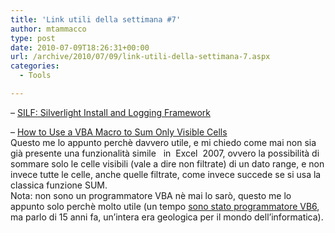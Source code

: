 ```yaml
---
title: 'Link utili della settimana #7'
author: mtammacco
type: post
date: 2010-07-09T18:26:31+00:00
url: /archive/2010/07/09/link-utili-della-settimana-7.aspx
categories:
  - Tools

---
```

<font face="">&#8211; <a href="http://blogs.ugidotnet.org/corrado/archive/2010/07/07/silf-silverlight-install-and-logging-framework.aspx">SILF: Silverlight Install and Logging Framework</a></font>

<font face=""><font face="">&#8211; <a href="http://support.microsoft.com/kb/150363/en-us">How to Use a VBA Macro to Sum Only Visible Cells<br /> </a>Questo me lo appunto perchè davvero utile, e mi chiedo come mai non sia già presente una funzionalità simile   </font></font><font face=""><font face="">in  </font></font><font face=""><font face="">Excel </font></font><font face=""><font face=""> 2007, ovvero la possibilità di sommare solo le celle visibili (vale a dire non filtrate) di un dato range, e non invece tutte le celle, anche quelle filtrate, come invece succede se si usa la classica funzione SUM. <br /> Nota: non sono un programmatore VBA nè mai lo sarò, questo me lo appunto solo perchè molto utile (un tempo <a href="http://www.coding4art.com/archive/0001/01/01/da-vb6-a-vb.net.aspx">sono stato programmatore VB6</a>, ma parlo di 15 anni fa, un&#8217;intera era geologica per il mondo dell&#8217;informatica).</font><br /> </font>